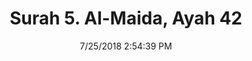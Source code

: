 ---
title       : "Surah 5. Al-Maida, Ayah 42"
date        : 7/25/2018 2:54:39 PM
draft       : false
type        : "quran"
layout      : "compare"
BookCode    : "CMP"
SurahNumber : "5"
AyahNumber  : "42"
TotalAyah   : "120"
---